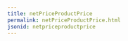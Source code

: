 ```yaml
---
title: netPriceProductPrice
permalink: netPriceProductPrice.html
jsonid: netpriceproductprice
---
```

